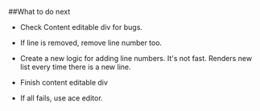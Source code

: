 ##What to do next

- Check Content editable div for bugs.
- If line is removed, remove line number too.
- Create a new logic for adding line numbers. It's not fast. Renders new list every time there is a new line.
- Finish content editable div

- If all fails, use ace editor.
